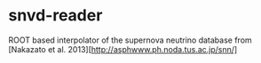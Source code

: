snvd-reader
===========

ROOT based interpolator of the supernova neutrino database from [Nakazato et al. 2013][http://asphwww.ph.noda.tus.ac.jp/snn/]
